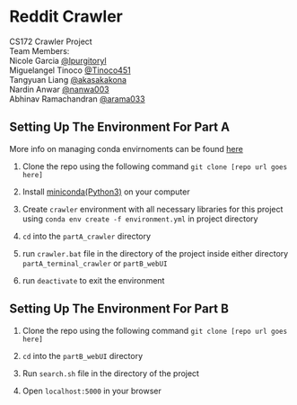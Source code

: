 # Reddit Crawler
CS172 Crawler Project  
Team Members:  
Nicole Garcia [@lpurgitoryl](https://github.com/lpurgitoryl)  
Miguelangel Tinoco [@Tinoco451](https://github.com/Tinoco451)  
Tangyuan Liang [@akasakakona](https://github.com/akasakakona)  
Nardin Anwar [@nanwa003](https://github.com/nanwa003)  
Abhinav Ramachandran [@arama033](https://github.com/arama033)

## Setting Up The Environment For Part A

More info on managing conda envirnoments can be found [here](https://conda.io/projects/conda/en/latest/user-guide/tasks/manage-environments.html)

1) Clone the repo using the following command `git clone [repo url goes here]`

2) Install [miniconda(Python3)](https://conda.io/miniconda.html) on your computer

3) Create `crawler` environment with all necessary libraries for this project using
`conda env create -f environment.yml` in project directory

4) `cd` into the `partA_crawler` directory

5) run `crawler.bat` file in the directory of the project inside either directory `partA_terminal_crawler` or `partB_webUI`

6) run `deactivate` to exit the environment

## Setting Up The Environment For Part B

1) Clone the repo using the following command `git clone [repo url goes here]`

2) `cd` into the `partB_webUI` directory

3) Run `search.sh` file in the directory of the project

4) Open `localhost:5000` in your browser

